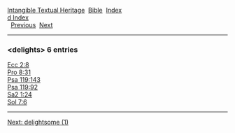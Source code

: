 [Intangible Textual Heritage](../../index)  [Bible](../index) 
[Index](index)   
[d Index](_d_)  
  [Previous](c02992)  [Next](c02994) 

------------------------------------------------------------------------

### &lt;delights&gt; 6 entries

[Ecc 2:8](../kjv/ecc002.htm#008)  
[Pro 8:31](../kjv/pro008.htm#031)  
[Psa 119:143](../kjv/psa119.htm#143)  
[Psa 119:92](../kjv/psa119.htm#092)  
[Sa2 1:24](../kjv/sa2001.htm#024)  
[Sol 7:6](../kjv/sol007.htm#006)  

------------------------------------------------------------------------

[Next: delightsome (1)](c02994)
